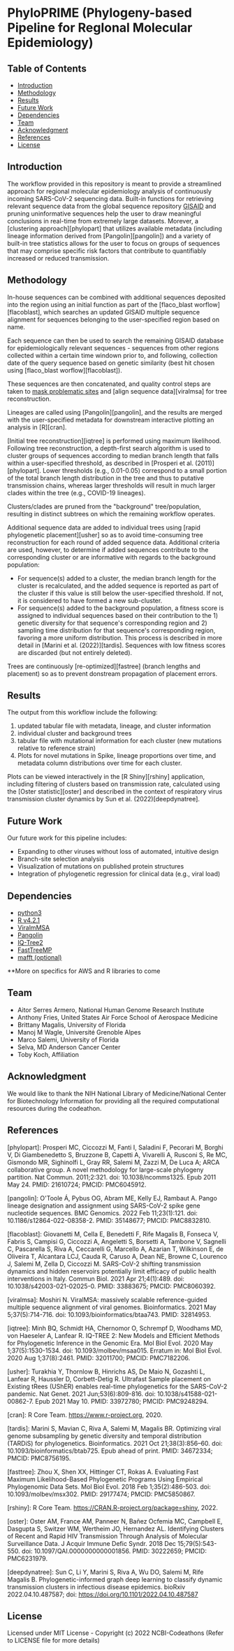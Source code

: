 # PhyloPRIME (Phylogeny-based Pipeline for RegIonal Molecular Epidemiology)


## Table of Contents
- [Introduction](#Introduction)
- [Methodology](#Methodology)
- [Results](#Results)
- [Future Work](#Future-Work)
- [Dependencies](#Dependencies)
- [Team](#Team)
- [Acknowledgment](#Acknowledgment)
- [References](#References)
- [License](#License)

## Introduction
The workflow provided in this repository is meant to provide a streamlined approach for regional molecular epidemiology analysis of continuously incoming SARS-CoV-2 sequencing data. Built-in functions for retrieving relevant sequence data from the global sequence repository [GISAID](https://gisaid.org) and pruning uninformative sequences help the user to draw meaningful conclusions in real-time from extremely large datasets. Morever, a [clustering approach][phylopart] that utilizes available metadata (including lineage information derived from [Pangolin][pangolin]) and a variety of built-in tree statistics allows for the user to focus on groups of sequences that may comprise specific risk factors that contribute to quantifiably increased or reduced transmission.

## Methodology

In-house sequences can be combined with additional sequences deposited into the region using an initial function as part of the [flaco_blast worflow][flacoblast], which searches an updated GISAID multiple sequence alignment for sequences belonging to the user-specified region based on name.

Each sequence can then be used to search the remaining GISAID database for epidemiologically relevant sequences - sequences from other regions collected within a certain time windown prior to, and following, collection date of the query sequence based on genetic similarity (best hit chosen using [flaco_blast worflow][flacoblast]).

These sequences are then concatenated, and quality control steps are taken to [mask problematic sites](https://virological.org/t/issues-with-sars-cov-2-sequencing-data/473) and [align sequence data][viralmsa] for tree reconstruction. 

Lineages are called using [Pangolin][pangolin], and the results are merged with the user-specified metadata for downstream interactive plotting an analysis in [R][cran].

[Initial tree reconstruction][iqtree] is performed using maximum likelihood. Following tree reconstruction, a depth-first search algorithm is used to cluster groups of sequences according to median branch length that falls within a user-specified threshold, as described in [Prosperi et al. (2011)][phylopart]. Lower thresholds (e.g., 0.01-0.05) correspond to a small portion of the total branch length distribution in the tree and thus to putative transmission chains, whereas larger thresholds will result in much larger clades within the tree (e.g., COVID-19 lineages).

Clusters/clades are pruned from the "background" tree/population, resulting in distinct subtrees on which the remaining workflow operates.


Additional sequence data are added to individual trees using [rapid phylogenetic placement][usher] so as to avoid time-consuming tree reconstruction for each round of added sequence data. Additional criteria are used, however, to determine if added sequences contribute to the corresponding cluster or are informative with regards to the background population:

- For sequence(s) added to a cluster, the median branch length for the cluster is recalculated, and the added sequence is reported as part of the cluster if this value is still below the user-specified threshold. If not, it is considered to have formed a new sub-cluster.
- For sequence(s) added to the background population, a fitness score is assigned to individual sequences based on their contribution to the 1) genetic diversity for that sequence's corresponding region and 2) sampling time distribution for that sequence's corresponding region, favoring a more uniform distribution. This process is described in more detail in [Marini et al. (2022)][tardis]. Sequences with low fitness scores are discarded (but not entirely deleted).

Trees are continuously [re-optimized][fastree] (branch lengths and placement) so as to prevent donstream propagation of placement errors.


## Results

The output from this workflow include the following:

1. updated tabular file with metadata, lineage, and cluster information
2. individual cluster and background trees
3. tabular file with mutational information for each cluster (new mutations relative to reference strain)
4. Plots for novel mutations in Spike, lineage proportions over time, and metadata column distributions over time for each cluster.

Plots can be viewed interactively in the [R Shiny][rshiny] application, including filtering of clusters based on transmission rate, calculated using the [Oster statistic][oster] and described in the context of respiratory virus transmission cluster dynamics by Sun et al. (2022)[deepdynatree].

## Future Work

Our future work for this pipeline includes:

* Expanding to other viruses without loss of automated, intuitive design
* Branch-site selection analysis
* Visualization of mutations on published protein structures
* Integration of phylogenetic regression for clinical data (e.g., viral load)


## Dependencies
* [python3](https://www.python.org)
* [R v4.2.1](https://cloud.r-project.org/)
* [ViralmMSA](https://github.com/niemasd/ViralMSA)
* [Pangolin](https://cov-lineages.org/resources/pangolin/installation.html)
* [IQ-Tree2](https://apolo-docs.readthedocs.io/en/latest/software/applications/iqtree/2.1.2/index.html)
* [FastTreeMP](http://www.microbesonline.org/fasttree/#Install)
* [mafft (optional)](https://mafft.cbrc.jp/alignment/software/)

**More on specifics for AWS and R libraries to come

## Team
- Aitor Serres Armero, National Human Genome Research Institute
- Anthony Fries, United States Air Force School of Aerospace Medicine
- Brittany Magalis, University of Florida
- Manoj M Wagle, Université Grenoble Alpes
- Marco Salemi, University of Florida
- Selva, MD Anderson Cancer Center
- Toby Koch, Affiliation

## Acknowledgment
We would like to thank the NIH National Library of Medicine/National Center for Biotechnology Information for providing all the required computational resources during the codeathon.

## References
[phylopart]: Prosperi MC, Ciccozzi M, Fanti I, Saladini F, Pecorari M, Borghi V, Di Giambenedetto S, Bruzzone B, Capetti A, Vivarelli A, Rusconi S, Re MC, Gismondo MR, Sighinolfi L, Gray RR, Salemi M, Zazzi M, De Luca A; ARCA collaborative group. A novel methodology for large-scale phylogeny partition. Nat Commun. 2011;2:321. doi: 10.1038/ncomms1325. Epub 2011 May 24. PMID: 21610724; PMCID: PMC6045912.

[pangolin]: O'Toole Á, Pybus OG, Abram ME, Kelly EJ, Rambaut A. Pango lineage designation and assignment using SARS-CoV-2 spike gene nucleotide sequences. BMC Genomics. 2022 Feb 11;23(1):121. doi: 10.1186/s12864-022-08358-2. PMID: 35148677; PMCID: PMC8832810.

[flacoblast]: Giovanetti M, Cella E, Benedetti F, Rife Magalis B, Fonseca V, Fabris S, Campisi G, Ciccozzi A, Angeletti S, Borsetti A, Tambone V, Sagnelli C, Pascarella S, Riva A, Ceccarelli G, Marcello A, Azarian T, Wilkinson E, de Oliveira T, Alcantara LCJ, Cauda R, Caruso A, Dean NE, Browne C, Lourenco J, Salemi M, Zella D, Ciccozzi M. SARS-CoV-2 shifting transmission dynamics and hidden reservoirs potentially limit efficacy of public health interventions in Italy. Commun Biol. 2021 Apr 21;4(1):489. doi: 10.1038/s42003-021-02025-0. PMID: 33883675; PMCID: PMC8060392.

[viralmsa]: Moshiri N. ViralMSA: massively scalable reference-guided multiple sequence alignment of viral genomes. Bioinformatics. 2021 May 5;37(5):714-716. doi: 10.1093/bioinformatics/btaa743. PMID: 32814953.

[iqtree]: Minh BQ, Schmidt HA, Chernomor O, Schrempf D, Woodhams MD, von Haeseler A, Lanfear R. IQ-TREE 2: New Models and Efficient Methods for Phylogenetic Inference in the Genomic Era. Mol Biol Evol. 2020 May 1;37(5):1530-1534. doi: 10.1093/molbev/msaa015. Erratum in: Mol Biol Evol. 2020 Aug 1;37(8):2461. PMID: 32011700; PMCID: PMC7182206.

[usher]: Turakhia Y, Thornlow B, Hinrichs AS, De Maio N, Gozashti L, Lanfear R, Haussler D, Corbett-Detig R. Ultrafast Sample placement on Existing tRees (UShER) enables real-time phylogenetics for the SARS-CoV-2 pandemic. Nat Genet. 2021 Jun;53(6):809-816. doi: 10.1038/s41588-021-00862-7. Epub 2021 May 10. PMID: 33972780; PMCID: PMC9248294.

[cran]: R Core Team. https://www.r-project.org, 2020.

[tardis]: Marini S, Mavian C, Riva A, Salemi M, Magalis BR. Optimizing viral genome subsampling by genetic diversity and temporal distribution (TARDiS) for phylogenetics. Bioinformatics. 2021 Oct 21;38(3):856–60. doi: 10.1093/bioinformatics/btab725. Epub ahead of print. PMID: 34672334; PMCID: PMC8756195.

[fasttree]: Zhou X, Shen XX, Hittinger CT, Rokas A. Evaluating Fast Maximum Likelihood-Based Phylogenetic Programs Using Empirical Phylogenomic Data Sets. Mol Biol Evol. 2018 Feb 1;35(2):486-503. doi: 10.1093/molbev/msx302. PMID: 29177474; PMCID: PMC5850867.

[rshiny]: R Core Team. https://CRAN.R-project.org/package=shiny, 2022.

[oster]: Oster AM, France AM, Panneer N, Bañez Ocfemia MC, Campbell E, Dasgupta S, Switzer WM, Wertheim JO, Hernandez AL. Identifying Clusters of Recent and Rapid HIV Transmission Through Analysis of Molecular Surveillance Data. J Acquir Immune Defic Syndr. 2018 Dec 15;79(5):543-550. doi: 10.1097/QAI.0000000000001856. PMID: 30222659; PMCID: PMC6231979.

[deepdynatree]: Sun C, Li Y, Marini S, Riva A, Wu DO, Salemi M, Rife Magalis B. Phylogenetic-informed graph deep learning to classify dynamic transmission clusters in infectious disease epidemics. bioRxiv 2022.04.10.487587; doi: https://doi.org/10.1101/2022.04.10.487587

## License
Licensed under MIT License - Copyright (c) 2022 NCBI-Codeathons (Refer to LICENSE file for more details)
